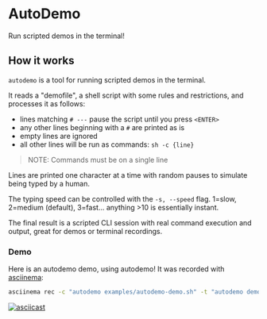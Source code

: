 # AutoDemo

Run scripted demos in the terminal!

## How it works

`autodemo` is a tool for running scripted demos in the terminal.

It reads a "demofile", a shell script with some rules and restrictions, and
processes it as follows:

- lines matching `# ---` pause the script until you press `<ENTER>`
- any other lines beginning with a `#` are printed as is
- empty lines are ignored
- all other lines will be run as commands: `sh -c {line}`

> NOTE: Commands must be on a single line

Lines are printed one character at a time with random pauses to simulate being
typed by a human.

The typing speed can be controlled with the `-s, --speed` flag. 1=slow, 2=medium
(default), 3=fast... anything >10 is essentially instant.

The final result is a scripted CLI session with real command execution and
output, great for demos or terminal recordings.

### Demo

Here is an autodemo demo, using autodemo! It was recorded with
[asciinema](https://asciinema.org):

```sh
asciinema rec -c "autodemo examples/autodemo-demo.sh" -t "autodemo demo" demo.cast
```

[![asciicast](https://asciinema.org/a/9ml8xxrZFv8aRWIkF9YRsZPNn.svg)](https://asciinema.org/a/9ml8xxrZFv8aRWIkF9YRsZPNn)
